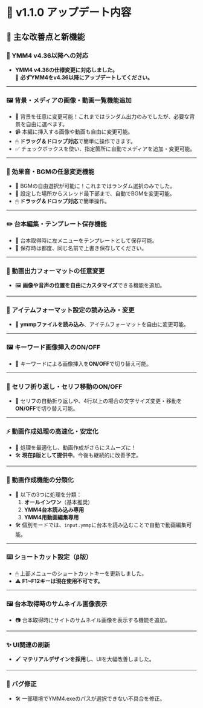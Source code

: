 
# 🚀 v1.1.0 アップデート内容

## 🎉 主な改善点と新機能

### 🔄 YMM4 v4.36以降への対応

- **YMM4 v4.36の仕様変更に対応しました。**  
  🚨 **必ずYMM4をv4.36以降にアップデートしてください。**

---

### 🖼 背景・メディアの画像・動画一覧機能追加

- 🎨 背景を任意に変更可能！これまではランダム出力のみでしたが、必要な背景を自由に選べます。
- 📹 本編に挿入する画像や動画も自由に変更可能。
- 🖱 **ドラッグ＆ドロップ対応**で簡単に操作できます。
- ✅ チェックボックスを使い、指定箇所に自動でメディアを追加・変更可能。

---

### 🎵 効果音・BGMの任意変更機能

- 🎼 BGMの自由選択が可能に！これまではランダム選択のみでした。
- 🔄 設定した場所からスレッド最下部まで、自動でBGMを変更可能。
- 🖱 **ドラッグ＆ドロップ対応**で簡単操作。

---

### ✏️ 台本編集・テンプレート保存機能

- 📂 台本取得時に左メニューをテンプレートとして保存可能。
- 💾 保存時は都度、同じ名前で上書き保存してください。

---

### 🎥 動画出力フォーマットの任意変更

- 🖼 **画像や音声の位置を自由にカスタマイズ**できる機能を追加。

---

### 📜 アイテムフォーマット設定の読み込み・変更

- 📄 **ymmpファイルを読み込み**、アイテムフォーマットを自由に変更可能。

---

### 🖼 キーワード画像挿入のON/OFF

- 🔘 キーワードによる画像挿入を**ON/OFF**で切り替え可能。

---

### 💬 セリフ折り返し・セリフ移動のON/OFF

- 🔄 セリフの自動折り返しや、4行以上の場合の文字サイズ変更・移動を**ON/OFF**で切り替え可能。

---

### ⚡ 動画作成処理の高速化・安定化

- 🚀 処理を最適化し、動画作成がさらにスムーズに！
- 🛠 **現在β版として提供中**。今後も継続的に改善予定。

---

### 📂 動画作成機能の分類化

- 🎯 以下の3つに処理を分類：
  1. **オールインワン**（基本推奨）  
  2. **YMM4台本読み込み専用**  
  3. **YMM4用動画編集専用**  
- 🛠 個別モードでは、`input.ymmp`に台本を読み込むことで自動で動画編集可能。

---

### ⌨️ ショートカット設定（β版）

- 🖱 上部メニューのショートカットキーを更新しました。
- ⚠️ **F1~F12キーは現在使用不可です。**

---

### 🖼 台本取得時のサムネイル画像表示

- 📷 台本取得時にサイトのサムネイル画像を表示する機能を追加。

---

### ✨ UI関連の刷新

- 🖌 **マテリアルデザインを採用**し、UIを大幅改善しました。

---

### 🐞 バグ修正

- 🛠 一部環境でYMM4.exeのパスが選択できない不具合を修正。
